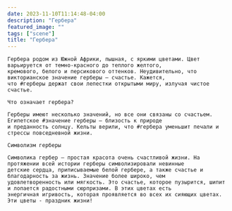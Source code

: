 ```yaml
---
date: 2023-11-10T11:14:48-04:00
description: "Гербера"
featured_image: ""
tags: ["scene"]
title: "Гербера"
---
```

    Гербера родом из Южной Африки, пышная, с яркими цветами. Цвет варьируется от темно-красного до теплого желтого, 
    кремового, белого и персикового оттенков. Неудивительно, что викторианское значение герберы — счастье. Кажется, 
    что #герберы держат свои лепестки открытыми миру, излучая чистое счастье.

    Что означает гербера?

    Герберы имеют несколько значений, но все они связаны со счастьем. Египетское #значение герберы — близость к природе 
    и преданность солнцу. Кельты верили, что #гербера уменьшит печали и стрессы повседневной жизни.
      
    Символизм герберы

    Символика гербер — простая красота очень счастливой жизни. На протяжении всей истории герберы символизировали невинные 
    детские сердца, приписываемые белой гербере, а также счастье и благодарность за жизнь. Значение более широко, чем 
    удовлетворенность или мягкость. Это счастье, которое пузырится, шипит и лопается радостными сюрпризами. В этих цветах есть 
    энергичная игривость, которая проявляется во всех их сияющих цветах. Эти цветы - праздник жизни!